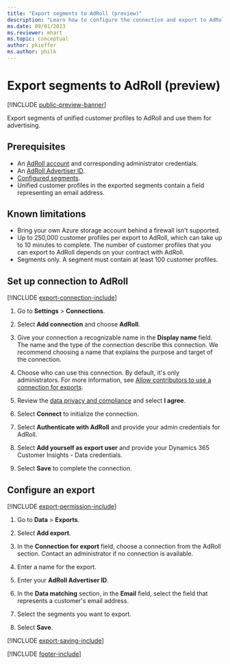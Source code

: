 ```yaml
---
title: "Export segments to AdRoll (preview)"
description: "Learn how to configure the connection and export to AdRoll."
ms.date: 09/01/2023
ms.reviewer: mhart
ms.topic: conceptual
author: pkieffer
ms.author: philk
---
```


# Export segments to AdRoll (preview)

[!INCLUDE [public-preview-banner](includes/public-preview-banner.md)]

Export segments of unified customer profiles to AdRoll and use them for advertising.

## Prerequisites

- An [AdRoll account](https://www.adroll.com/) and corresponding administrator credentials.
- An [AdRoll Advertiser ID](https://help.adroll.com/hc/articles/212011838-Advertiser-Profiles).
- [Configured segments](segments.md).
- Unified customer profiles in the exported segments contain a field representing an email address.

## Known limitations

- Bring your own Azure storage account behind a firewall isn't supported.
- Up to 250,000 customer profiles per export to AdRoll, which can take up to 10 minutes to complete. The number of customer profiles that you can export to AdRoll depends on your contract with AdRoll.
- Segments only. A segment must contain at least 100 customer profiles.

## Set up connection to AdRoll

[!INCLUDE [export-connection-include](includes/export-connection-admn.md)]

1. Go to **Settings** > **Connections**.

1. Select **Add connection** and choose **AdRoll**.

1. Give your connection a recognizable name in the **Display name** field. The name and the type of the connection describe this connection. We recommend choosing a name that explains the purpose and target of the connection.

1. Choose who can use this connection. By default, it's only administrators. For more information, see [Allow contributors to use a connection for exports](connections.md#allow-contributors-to-use-a-connection-for-exports).

1. Review the [data privacy and compliance](connections.md#data-privacy-and-compliance) and select **I agree**.

1. Select **Connect** to initialize the connection.

1. Select **Authenticate with AdRoll** and provide your admin credentials for AdRoll.

1. Select **Add yourself as export user** and provide your Dynamics 365 Customer Insights - Data credentials.

1. Select **Save** to complete the connection.

## Configure an export

[!INCLUDE [export-permission-include](includes/export-permission.md)]

1. Go to **Data** > **Exports**.

1. Select **Add export**.

1. In the **Connection for export** field, choose a connection from the AdRoll section. Contact an administrator if no connection is available.

1. Enter a name for the export.

1. Enter your **AdRoll Advertiser ID**.

1. In the **Data matching** section, in the **Email** field, select the field that represents a customer's email address.

1. Select the segments you want to export.

1. Select **Save**.

[!INCLUDE [export-saving-include](includes/export-saving.md)]

[!INCLUDE [footer-include](includes/footer-banner.md)]
